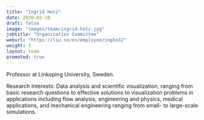 ```yaml
---
title: "Ingrid Hotz"
date: 2020-02-10
draft: false
image: "images/team/ingrid-hotz.jpg"
jobtitle: "Organization Committee"
weburl: "https://liu.se/en/employee/ingho32"
weight: 3
layout: team
promoted: true
---
```


Professor at Linkoping University, Sweden.


Research Interests: Data analysis and scientific visualization, ranging from basic research questions to effective solutions to visualization problems in applications including flow analysis, engineering and physics, medical applications, and mechanical engineering ranging from small- to large-scale simulations.